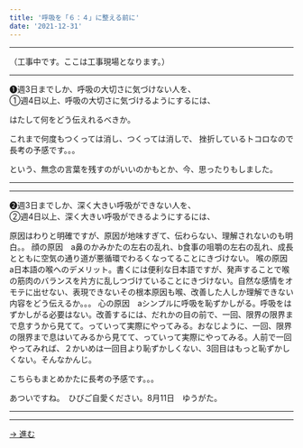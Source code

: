 ```yaml
---
title: '呼吸を「６：４」に整える前に'
date: '2021-12-31'
---
```

***
（工事中です。ここは工事現場となります。）
***
➊週3日までしか、呼吸の大切さに気づけない人を、  
①週4日以上、呼吸の大切さに気づけるようにするには、

はたして何をどう伝えれるべきか。

これまで何度もつくっては消し、つくっては消しで、
挫折しているトコロなので長考の予感です。。。

という、無念の言葉を残すのがいいのかもとか、今、思ったりもしました。
***


***
➋週3日までしか、深く大きい呼吸ができない人を、  
②週4日以上、深く大きい呼吸ができるようにするには、

原因はわりと明確ですが、原因が地味すぎて、伝わらない、理解されないのも明白。。
顔の原因　a鼻のかみかたの左右の乱れ、b食事の咀嚼の左右の乱れ、成長とともに空気の通り道が悪循環でわるくなってることにきづけない。
喉の原因　a日本語の喉へのデメリット。書くには便利な日本語ですが、発声することで喉の筋肉のバランスを片方に乱しつづけていることにきづけない。自然な感情をオモテに出せない、表現できないその根本原因も喉、改善した人しか理解できない内容をどう伝えるか。。。
心の原因　aシンプルに呼吸を恥ずかしがる。呼吸をはずかしがる必要はない。改善するには、だれかの目の前で、一回、限界の限界まで息すうから見てて。っていって実際にやってみる。おなじように、一回、限界の限界まで息はいてみるから見てて、っていって実際にやってみる。人前で一回やってみれば、２かいめは一回目より恥ずかしくない、3回目はもっと恥ずかしくない。そんなかんじ。

こちらもまとめかたに長考の予感です。。。

あついですね。　ひびご自愛ください。8月11日　ゆうがた。

***
***
[ → 進む ](https://kokyuubaka.com/index.html)
